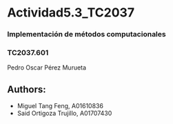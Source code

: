 # Actividad5.3_TC2037

### Implementación de métodos computacionales

### TC2037.601

Pedro Oscar Pérez Murueta

## Authors:
- Miguel Tang Feng, A01610836
- Said Ortigoza Trujillo, A01707430
